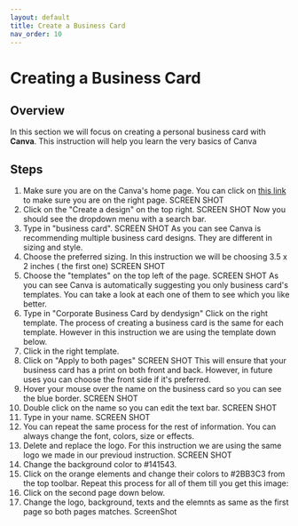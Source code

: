 ```yaml
---
layout: default
title: Create a Business Card
nav_order: 10
---
```


# Creating a Business Card

## Overview

In this section we will focus on creating a personal business card with **Canva**. This instruction will help you learn the very basics of Canva

## Steps

1. Make sure you are on the Canva's home page. 
 You can click on [this link](https://www.canva.com/) to make sure you are on the right page.
 SCREEN SHOT
2. Click on the "Create a design" on the top right.
SCREEN SHOT
Now you should see the dropdown menu with a search bar.
3. Type in "business card".
SCREEN SHOT
As you can see Canva is recommending multiple business card designs. They are different in sizing and style.
4. Choose the preferred sizing. In this instruction we will be choosing 3.5 x 2 inches ( the first one)
SCREEN SHOT
5. Choose the "templates" on the top left of the page.
SCREEN SHOT
As you can see Canva is automatically suggesting you only business card's templates. You can take a look at each one of them to see which you like better. 
6. Type in "Corporate Business Card by dendysign" Click on the right template. 
The process of creating a business card is the same for each template. However in this instruction we are using the template down below. 
7. Click in the right template.
8. Click on "Apply to both pages"
SCREEN SHOT
This will ensure that your business card has a print on both front and back. However, in future uses you can choose the front side if it's preferred. 
9. Hover your mouse over the name on the business card so you can see the blue border. 
SCREEN SHOT 
10. Double click on the name so you can edit the text bar.
SCREEN SHOT
11. Type in your name.
SCREEN SHOT
12. You can repeat the same process for the rest of information.
You can always change the font, colors, size or effects.
13. Delete and replace the logo. For this instruction we are using the same logo we made in our previoud instruction.
SCREEN SHOT
14. Change the background color to #141543.
15. Click on the orange elements and change their colors to #2BB3C3 from the top toolbar.
Repeat this process for all of them till you get this image:
16. Click on the second page down below.
17. Change the logo, background, texts and the elemnts as same as the first page so both pages matches.
ScreenShot

